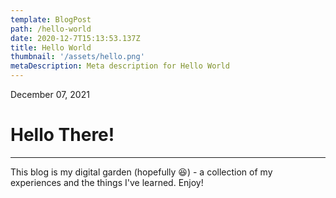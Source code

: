 ```yaml
---
template: BlogPost
path: /hello-world
date: 2020-12-7T15:13:53.137Z
title: Hello World
thumbnail: '/assets/hello.png'
metaDescription: Meta description for Hello World
---
```


December 07, 2021

# Hello There!

---

This blog is my digital garden (hopefully :laughing:) - a collection of my experiences and the things I've learned. Enjoy!
